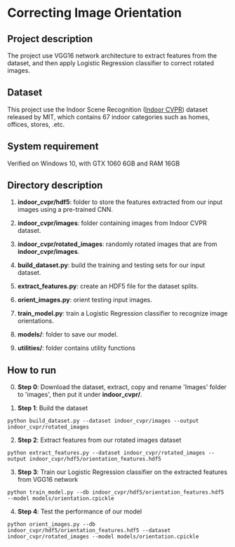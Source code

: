 # Correcting Image Orientation

## Project description
The project use VGG16 network architecture to extract features from the dataset, and then apply Logistic Regression classifier to correct rotated images.

## Dataset
This project use the Indoor Scene Recognition ([Indoor CVPR](http://web.mit.edu/torralba/www/indoor.html)) dataset released by MIT, which contains 67 indoor categories such as homes, offices, stores, .etc.


## System requirement
Verified on Windows 10, with GTX 1060 6GB and RAM 16GB

## Directory description

1. __indoor_cvpr/hdf5__: folder to store the features extracted from our input images using a pre-trained CNN.

2. __indoor_cvpr/images__: folder containing images from Indoor CVPR dataset.

3. __indoor_cvpr/rotated_images__: randomly rotated images that are from __indoor_cvpr/images__.

4. __build_dataset.py__:  build the training and testing sets for our input dataset.

5. __extract_features.py__: create an HDF5 file for the dataset splits.

6. __orient_images.py__: orient testing input images.

7. __train_model.py__:  train a Logistic Regression classifier to recognize image orientations.

8. __models/__: folder to save our model.

9. __utilities/__: folder contains utility functions

## How to run

0. __Step 0__: Download the dataset, extract, copy and rename 'Images' folder to 'images', then put it under __indoor_cvpr/__.

1. __Step 1__: Build the dataset

```
python build_dataset.py --dataset indoor_cvpr/images --output indoor_cvpr/rotated_images
```
2. __Step 2__: Extract features from our rotated images dataset

```
python extract_features.py --dataset indoor_cvpr/rotated_images --output indoor_cvpr/hdf5/orientation_features.hdf5
```
3. __Step 3__: Train our Logistic Regression classifier on the extracted features from VGG16 network

```
python train_model.py --db indoor_cvpr/hdf5/orientation_features.hdf5 --model models/orientation.cpickle
```
4. __Step 4__: Test the performance of our model

```
python orient_images.py --db indoor_cvpr/hdf5/orientation_features.hdf5 --dataset indoor_cvpr/rotated_images --model models/orientation.cpickle
```